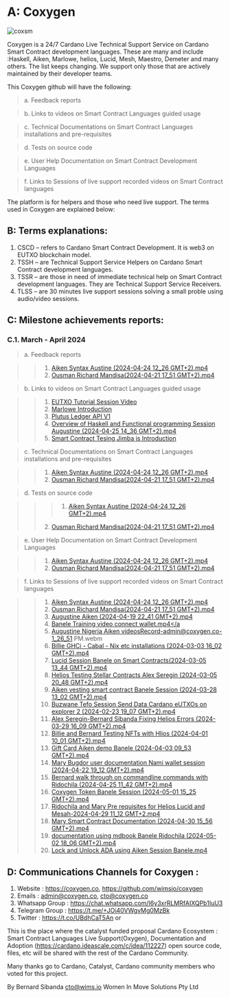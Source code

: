 # A: Coxygen
![coxsm](https://github.com/wimsio/coxygen/assets/44117539/1d66f9c5-8b1b-410f-bc30-121b1b43a33d)

Coxygen is a 24/7 Cardano Live Technical Support Service on Cardano Smart Contract development languages. These are many and include :Haskell, Aiken, Marlowe, helios, Lucid, Mesh, Maestro, Demeter and many others. The list keeps changing. We support only those that are actively maintained by their developer teams.

This Coxygen github will have the following:

> a. Feedback reports

> b. Links to videos on Smart Contract Languages guided usage

> c. Technical Documentations on Smart Contract Languages installations and pre-requisites

> d. Tests on source code

> e. User Help Documentation on Smart Contract Development Languages

> f. Links to Sessions of live support recorded videos on Smart Contract languages

The platform is for helpers and those who need live support. The terms used in Coxygen are explained below:

## B: Terms explanations:

1. CSCD – refers to Cardano Smart Contract Development. It is web3 on EUTXO blockchain model.
2. TSSH – are Technical Support Service Helpers on Cardano Smart Contract development languages.
3. TSSR – are those in need of immediate technical help on Smart Contract development languages. They are Technical Support Service Receivers.
4. TLSS – are 30 minutes live support sessions solving a small proble using audio/video sessions.

## C: Milestone achievements reports:

### C.1. March - April 2024

> a. Feedback reports

>> 1. <a href="https://coxygen.co/videos/Aiken-errors-resolved-Augustine-2024-04-19-13_03.mp4">Aiken Syntax Austine (2024-04-24 12_26 GMT+2).mp4</a>
>> 2. <a href="https://coxygen.co/videos/Ousman Richard Mandisa(2024-04-21 17_51 GMT+2).mp4">Ousman Richard Mandisa(2024-04-21 17_51 GMT+2).mp4</a>

> b. Links to videos on Smart Contract Languages guided usage

>> 1. <a href="https://coxygen.co/videos/Buzwane Tefo Session Send Data Cardano eUTXOs on explorer 1 (2024-04-02 11_11 GMT+2).mp4">EUTXO Tutorial Session Video</a>
>> 2. <a href="https://coxygen.co/videos/Thomas Mabele Masibo Marlowe Introduction (2024-03-27 13_06 GMT+2).mp4">Marlowe Introduction</a>
>> 1. <a href="https://coxygen.co/videos/Augustine Session Plutus Core ledger api (2024-04-25 13_02 GMT+2).mp4">Plutus Ledger API V1 </a>
>> 2. <a href="https://coxygen.co/videos/Overview of Haskell and Functional programming Session Augustine (2024-04-25 14_36 GMT+2).mp4">Overview of Haskell and Functional programming Session Augustine (2024-04-25 14_36 GMT+2).mp4</a>
>> 1. <a href="https://coxygen.co/videos/Annointed George-Boaz-Chisomaga-Rido-Priscilla-smart contract typescript testing using jimba js (2024-04-22 09_26 GMT+2).mp4 ">Smart Contract Tesing Jimba js Introduction</a>

> c. Technical Documentations on Smart Contract Languages installations and pre-requisites

>> 1. <a href="https://coxygen.co/videos/Aiken-errors-resolved-Augustine-2024-04-19-13_03.mp4">Aiken Syntax Austine (2024-04-24 12_26 GMT+2).mp4</a>
>> 2. <a href="https://coxygen.co/videos/Ousman Richard Mandisa(2024-04-21 17_51 GMT+2).mp4">Ousman Richard Mandisa(2024-04-21 17_51 GMT+2).mp4</a>

> d. Tests on source code

> >> 1. <a href="https://coxygen.co/videos/Aiken-errors-resolved-Augustine-2024-04-19-13_03.mp4">Aiken Syntax Austine (2024-04-24 12_26 GMT+2).mp4</a>
>> 2. <a href="https://coxygen.co/videos/Ousman Richard Mandisa(2024-04-21 17_51 GMT+2).mp4">Ousman Richard Mandisa(2024-04-21 17_51 GMT+2).mp4</a>

> e. User Help Documentation on Smart Contract Development Languages

>> 1. <a href="https://coxygen.co/videos/Aiken-errors-resolved-Augustine-2024-04-19-13_03.mp4">Aiken Syntax Austine (2024-04-24 12_26 GMT+2).mp4</a>
>> 2. <a href="https://coxygen.co/videos/Ousman Richard Mandisa(2024-04-21 17_51 GMT+2).mp4">Ousman Richard Mandisa(2024-04-21 17_51 GMT+2).mp4</a>

> f. Links to Sessions of live support recorded videos on Smart Contract languages

>> 1. <a href="https://coxygen.co/videos/Aiken-errors-resolved-Augustine-2024-04-19-13_03.mp4">Aiken Syntax Austine (2024-04-24 12_26 GMT+2).mp4</a>
>> 2. <a href="https://coxygen.co/videos/Ousman Richard Mandisa(2024-04-21 17_51 GMT+2).mp4">Ousman Richard Mandisa(2024-04-21 17_51 GMT+2).mp4</a>
>> 3. <a href="https://coxygen.co/videos/Augustine Aiken (2024-04-19 22_41 GMT+2).mp4">Augustine Aiken (2024-04-19 22_41 GMT+2).mp4</a>
>> 4. <a href="https://coxygen.co/videos/Banele Training video connect wallet.mp4">Banele Training video connect wallet.mp4</a
>> 5. <a href="https://coxygen.co/videos/Augustine Nigeria Aiken videosRecord-admin@coxygen.co-1_26_51 PM.webm">Augustine Nigeria Aiken videosRecord-admin@coxygen.co-1_26_51 PM.webm</a>
>> 6. <a href="https://coxygen.co/videos/Billie GHCi - Cabal - Nix etc installations (2024-03-03 16_02 GMT+2).mp4">Billie GHCi - Cabal - Nix etc installations (2024-03-03 16_02 GMT+2).mp4</a>
>> 7. <a href="https://coxygen.co/videos/Lucid Session Banele on Smart Contracts(2024-03-05 13_44 GMT+2).mp4">Lucid Session Banele on Smart Contracts(2024-03-05 13_44 GMT+2).mp4</a>
>> 8. <a href="https://coxygen.co/videos/Helios Testing Stellar Contracts Alex Seregin (2024-03-05 20_48 GMT+2).mp4">Helios Testing Stellar Contracts Alex Seregin (2024-03-05 20_48 GMT+2).mp4</a>
>> 9. <a href="https://coxygen.co/videos/Aiken vesting smart contract Banele Session (2024-03-28 13_02 GMT+2).mp4">Aiken vesting smart contract Banele Session (2024-03-28 13_02 GMT+2).mp4</a>
>> 10. <a href="https://coxygen.co/videos/Buzwane Tefo Session Send Data Cardano eUTXOs on explorer 2 (2024-02-23 19_07 GMT+2).mp4">Buzwane Tefo Session Send Data Cardano eUTXOs on explorer 2 (2024-02-23 19_07 GMT+2).mp4</a>
>> 11. <a href="https://coxygen.co/videos/Alex Seregin-Bernard Sibanda Fixing Helios Errors (2024-03-29 16_09 GMT+2).mp4">Alex Seregin-Bernard Sibanda Fixing Helios Errors (2024-03-29 16_09 GMT+2).mp4</a>
>> 12. <a href="https://coxygen.co/videos/Billie and Bernard Testing NFTs with Hlios (2024-04-01 10_01 GMT+2).mp4">Billie and Bernard Testing NFTs with Hlios (2024-04-01 10_01 GMT+2).mp4</a>
>> 13. <a href="https://coxygen.co/videos/Gift Card Aiken demo Banele (2024-04-03 09_53 GMT+2).mp4">Gift Card Aiken demo Banele (2024-04-03 09_53 GMT+2).mp4</a>
>> 14. <a href="https://coxygen.co/videos/Mary Bugdor user documentation Nami wallet session (2024-04-22 19_12 GMT+2).mp4">Mary Bugdor user documentation Nami wallet session (2024-04-22 19_12 GMT+2).mp4</a>
>> 15. <a href="https://coxygen.co/videos/Bernard walk through on commandline commands with Ridochila (2024-04-25 11_42 GMT+2).mp4">Bernard walk through on commandline commands with Ridochila (2024-04-25 11_42 GMT+2).mp4</a>
>> 16. <a href="https://coxygen.co/videos/Coxygen Token Banele Session  (2024-05-01 15_25 GMT+2).mp4">Coxygen Token Banele Session  (2024-05-01 15_25 GMT+2).mp4</a>
>> 17. <a href="https://coxygen.co/videos/Ridochila and Mary Pre requisites for Helios Lucid and Mesah-2024-04-29 11_12 GMT+2.mp4">Ridochila and Mary Pre requisites for Helios Lucid and Mesah-2024-04-29 11_12 GMT+2.mp4</a>
>> 18. <a href="https://coxygen.co/videos/Mary Smart Contract Documentation  (2024-04-30 15_56 GMT+2).mp4">Mary Smart Contract Documentation  (2024-04-30 15_56 GMT+2).mp4</a>
>> 19. <a href="https://coxygen.co/videos/documentation using mdbook Banele Ridochila (2024-05-02 18_06 GMT+2).mp4">documentation using mdbook Banele Ridochila (2024-05-02 18_06 GMT+2).mp4</a>
>> 20. <a href="https://coxygen.co/videos/Lock and Unlock ADA using Aiken Session Banele.mp4">Lock and Unlock ADA using Aiken Session Banele.mp4</a>

## D: Communications Channels for Coxygen : 

1. Website : https://coxygen.co, https://github.com/wimsio/coxygen
2. Emails : admin@coxygen.co, cto@coxygen.co
3. Whatsapp Group : https://chat.whatsapp.com/I6y3xrRLMRfAIXQPb1IuU3
5. Telegram Group : https://t.me/+JOi40VWgvMg0MzBk
6. Twitter : https://t.co/UBdhCaT5An or 

This is the place where the catalyst funded proposal Cardano Ecosystem : Smart Contract Languages Live Support(Oxygen), Documentation and Adoption (https://cardano.ideascale.com/c/idea/112227) open source code, files, etc will be shared with the rest of the Cardano Community.

Many thanks go to Cardano, Catalyst, Cardano community members who voted for this project.

By Bernard Sibanda cto@wims.io Women In Move Solutions Pty Ltd 
